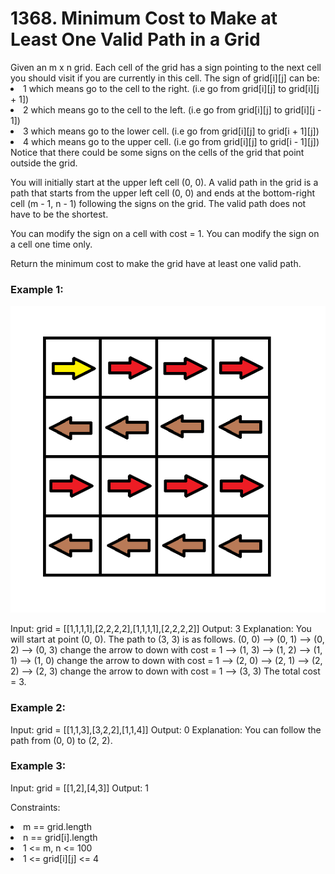 <h1>1368. Minimum Cost to Make at Least One Valid Path in a Grid</h1>
Given an m x n grid. Each cell of the grid has a sign pointing to the next cell you should visit if you are currently in this cell. The sign of grid[i][j] can be:

<li>1 which means go to the cell to the right. (i.e go from grid[i][j] to grid[i][j + 1])</li>
<li>2 which means go to the cell to the left. (i.e go from grid[i][j] to grid[i][j - 1])</li>
<li>3 which means go to the lower cell. (i.e go from grid[i][j] to grid[i + 1][j])</li>
<li>4 which means go to the upper cell. (i.e go from grid[i][j] to grid[i - 1][j])</li>
Notice that there could be some signs on the cells of the grid that point outside the grid.

You will initially start at the upper left cell (0, 0). A valid path in the grid is a path that starts from the upper left cell (0, 0) and ends at the bottom-right cell (m - 1, n - 1) following the signs on the grid. The valid path does not have to be the shortest.

You can modify the sign on a cell with cost = 1. You can modify the sign on a cell one time only.

Return the minimum cost to make the grid have at least one valid path.

 

<h3>Example 1:</h3>
<img src="grid1.png">

Input: grid = [[1,1,1,1],[2,2,2,2],[1,1,1,1],[2,2,2,2]]
Output: 3
Explanation: You will start at point (0, 0).
The path to (3, 3) is as follows. (0, 0) --> (0, 1) --> (0, 2) --> (0, 3) change the arrow to down with cost = 1 --> (1, 3) --> (1, 2) --> (1, 1) --> (1, 0) change the arrow to down with cost = 1 --> (2, 0) --> (2, 1) --> (2, 2) --> (2, 3) change the arrow to down with cost = 1 --> (3, 3)
The total cost = 3.
<h3>Example 2:</h3>


Input: grid = [[1,1,3],[3,2,2],[1,1,4]]
Output: 0
Explanation: You can follow the path from (0, 0) to (2, 2).
<h3>Example 3:</h3>


Input: grid = [[1,2],[4,3]]
Output: 1
 

Constraints:

<li>m == grid.length</li>
<li>n == grid[i].length</li>
<li>1 <= m, n <= 100</li>
<li>1 <= grid[i][j] <= 4</li>
